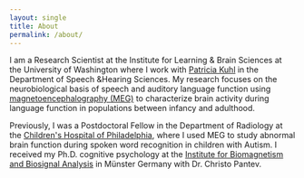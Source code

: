 ```yaml
---
layout: single
title: About
permalink: /about/
---
```


I am a Research Scientist at the Institute for Learning & Brain Sciences at the University of Washington where I work with [Patricia Kuhl](http://ilabs.uw.edu/institute-faculty/bio/i-labs-patricia-k-kuhl-phd) in the Department of Speech &Hearing Sciences. My research focuses on the neurobiological basis of speech and auditory language function using [magnetoencephalography (MEG)](https://en.wikipedia.org/wiki/Magnetoencephalography) to characterize brain activity during language function in populations between infancy and adulthood.


Previously, I was a Postdoctoral Fellow in the Department of Radiology at the [Children's Hospital of Philadelphia](http://www.chop.edu/treatments/magnetoencephalography-meg-scan), where I used MEG to study abnormal brain function during spoken word recognition in children with Autism. I received my Ph.D. cognitive psychology at the [Institute for Biomagnetism and Biosignal Analysis](https://campus.uni-muenster.de/biomag/startseite/) in Münster Germany with Dr. Christo Pantev.
